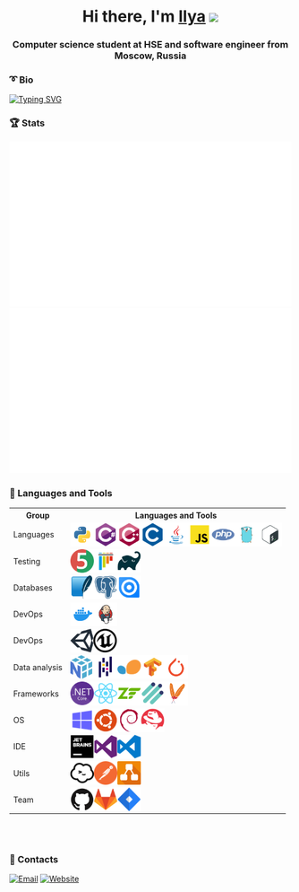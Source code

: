 <h1 align="center">Hi there, I'm <a href="http://ilya.code.tilda.ws" target="_blank">Ilya</a> 
<img src="https://github.com/blackcater/blackcater/raw/main/images/Hi.gif" height="32"/></h1>
<h3 align="center">Computer science student at HSE and software engineer from Moscow, Russia</h3>

### :curly_loop: Bio
[![Typing SVG](https://readme-typing-svg.herokuapp.com?color=%2336BCF7&lines=I+am+currently+22+years+old)](https://git.io/typing-svg)

### :trophy: Stats

![Stats Overview](https://raw.githubusercontent.com/richerX/github-stats-transparent/output/generated/overview.svg)
![Most Used Languages](https://raw.githubusercontent.com/richerX/github-stats-transparent/output/generated/languages.svg)

### :hammer: Languages and Tools
<table>
  <tr>
    <th>Group</th>
    <th>Languages and Tools</th>
  </tr>
  
  <tr>
    <td>Languages</td>
    <td>
        <img align="left" height ="42px" src="icons/python.svg">
        <img align="left" height ="42px" src="icons/csharp.svg">
        <img align="left" height ="42px" src="icons/cplusplus.svg">
        <img align="left" height ="42px" src="icons/c.svg">
        <img align="left" height ="42px" src="icons/java.svg">
        <img align="left" height ="42px" src="icons/javascript.svg">
        <img align="left" height ="42px" src="icons/php.svg">
        <img align="left" height ="42px" src="icons/go.svg">
        <img align="left" height ="42px" src="icons/bash-colored.svg">
    </td>
  </tr>
  
  <tr>
    <td>Testing</td>
    <td>
        <img align="left" height ="42px" src="icons/junit.png">
        <img align="left" height ="42px" src="icons/pytest.svg">
        <img align="left" height ="42px" src="icons/gradle.svg">
    </td>
  </tr>
  
  <tr>
    <td>Databases</td>
    <td>
        <img align="left" height ="42px" src="icons/sqlite.svg">
        <img align="left" height ="42px" src="icons/postgresql.svg">
        <img align="left" height ="42px" src="icons/ninox.svg">
    </td>
  </tr>
  
  <tr>
    <td>DevOps</td>
    <td>
        <img align="left" height ="42px" src="icons/docker.svg">
        <img align="left" height ="42px" src="icons/jenkins.svg">
    </td>
  </tr>
  
  <tr>
    <td>DevOps</td>
    <td>
        <img align="left" height ="42px" src="icons/unity.svg">
        <img align="left" height ="42px" src="icons/unreal-engine.svg">
    </td>
  </tr>
  
  <tr>
    <td>Data analysis</td>
    <td>
        <img align="left" height ="42px" src="icons/numpy.svg">
        <img align="left" height ="42px" src="icons/pandas.svg">
        <img align="left" height ="42px" src="icons/scikit_learn.svg">
        <img align="left" height ="42px" src="icons/tensorflow.svg"> 
        <img align="left" height ="42px" src="icons/pytorch.svg">
    </td>
  </tr>
  
  <tr>
    <td>Frameworks</td>
    <td>
        <img align="left" height ="42px" src="icons/net.svg">
        <img align="left" height ="42px" src="icons/react.svg">
        <img align="left" height ="42px" src="icons/zend.svg">
        <img align="left" height ="42px" src="icons/guzzle.png">
        <img align="left" height ="42px" src="icons/maven.svg">
    </td>
  </tr>
  
  <tr>
    <td>OS</td>
    <td>
        <img align="left" height ="42px" src="icons/windows.svg">
        <img align="left" height ="42px" src="icons/ubuntu.svg">
        <img align="left" height ="42px" src="icons/debian.svg">
        <img align="left" height ="42px" src="icons/redhat.svg">
    </td>
  </tr>
  
  <tr>
    <td>IDE</td>
    <td>
        <img align="left" height ="42px" src="icons/jetbrains.svg">
        <img align="left" height ="42px" src="icons/visualstudio.svg">
        <img align="left" height ="42px" src="icons/visual-studio-code.svg">
    </td>
  </tr>
  
  <tr>
    <td>Utils</td>
    <td>
        <img align="left" height ="42px" src="icons/termius.svg">
        <img align="left" height ="42px" src="icons/postman.svg">
        <img align="left" height ="42px" src="icons/draw_io.svg">
    </td>
  </tr>
  
  <tr>
    <td>Team</td>
    <td>
        <img align="left" height ="42px" src="icons/github.svg">
        <img align="left" height ="42px" src="icons/gitlab.svg">
        <img align="left" height ="42px" src="icons/jira.svg">
    </td>
  </tr>
  
</table>




<br><br>

### :email: Contacts
[![Email](https://img.shields.io/badge/Gmail-D14836?style=for-the-badge&logo=gmail&logoColor=white)](mailto:ilya.kunin@mail.ru)
[![Website](https://img.shields.io/badge/website-000000?style=for-the-badge&logo=About.me&logoColor=white)](http://ilya.code.tilda.ws/)

